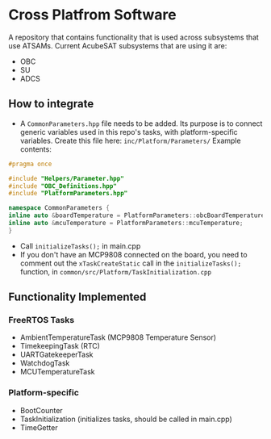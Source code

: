 # Cross Platfrom Software

A repository that contains functionality that is used across subsystems that use ATSAMs. 
Current AcubeSAT subsystems that are using it are:
- OBC
- SU
- ADCS

## How to integrate
-  A `CommonParameters.hpp` file needs to be added. Its purpose is to connect generic variables used in this repo's tasks, 
with platform-specific variables. Create this file here: `inc/Platform/Parameters/`
Example contents:
```c++
#pragma once

#include "Helpers/Parameter.hpp"
#include "OBC_Definitions.hpp"
#include "PlatformParameters.hpp"

namespace CommonParameters {
inline auto &boardTemperature = PlatformParameters::obcBoardTemperature1;
inline auto &mcuTemperature = PlatformParameters::mcuTemperature;
}
```
- Call `initializeTasks();` in main.cpp
- If you don't have an MCP9808 connected on the board, you need to comment out the `xTaskCreateStatic` call in 
the `initializeTasks();` function, in `common/src/Platform/TaskInitialization.cpp`

## Functionality Implemented

### FreeRTOS Tasks
- AmbientTemperatureTask (MCP9808 Temperature Sensor)
- TimekeepingTask (RTC)
- UARTGatekeeperTask
- WatchdogTask
- MCUTemperatureTask

### Platform-specific
- BootCounter
- TaskInitialization (initializes tasks, should be called in main.cpp)
- TimeGetter
